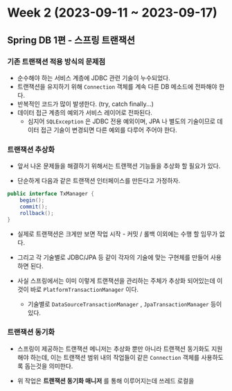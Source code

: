 # Week 2 (2023-09-11 ~ 2023-09-17)

## Spring DB 1편 - 스프링 트랜잭션

### 기존 트랜잭션 적용 방식의 문제점
- 순수해야 하는 서비스 계층에 JDBC 관련 기술이 누수되었다.
- 트랜잭션을 유지하기 위해 `Connection` 객체를 계속 다른 DB 메소드에 전파해야 한다.
- 반복적인 코드가 많이 발생한다. (try, catch finally...)
- 데이터 접근 계층의 예외가 서비스 레이어로 전파된다.
    - 심지어 `SQLException` 은 JDBC 전용 예외이며, JPA 나 별도의 기술이므로 데이터 접근 기술이 변경되면 다른 예외를 다루어 주어야 한다.

### 트랜잭션 추상화
- 앞서 나온 문제들을 해결하기 위해서는 트랜잭션 기능들을 추상화 할 필요가 있다.

- 단순하게 다음과 같은 트랜잭션 인터페이스를 만든다고 가정하자.

```java
public interface TxManager {
    begin();
    commit();
    rollback();
}
```

- 실제로 트랜잭션은 크게만 보면 작업 시작 - 커밋 / 롤백 이외에는 수행 할 임무가 없다.

- 그리고 각 기술별로 JDBC/JPA 등 같이 각자의 기술에 맞는 구현체를 만들어 사용하면 된다.

- 사실 스프링에서는 이미 이렇게 트랜잭션을 관리하는 주체가 추상화 되어있는데 이것이 바로 `PlatformTransactionManager` 이다.
    - 기술별로 `DataSourceTransactionManager` , `JpaTransactionManager` 등이 있다.

### 트랜잭션 동기화

- 스프링이 제공하는 트랜잭션 메니저는 추상화 뿐만 아니라 트랜잭션 동기화도 지원해야 하는데, 이는 트랜잭션 범위 내의 작업들이 같은 `Connection` 객체를 사용하도록 돕는것을 의미한다.

- 위 작업은 **트랜잭션 동기화 매니저** 를 통해 이루어지는데 쓰레드 로컬을
